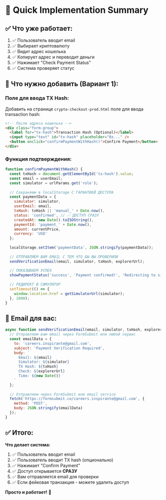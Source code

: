# 🚀 Quick Implementation Summary

## ✅ **Что уже работает:**

1. ✅ Пользователь вводит email
2. ✅ Выбирает криптовалюту
3. ✅ Видит адрес кошелька
4. ✅ Копирует адрес и переводит деньги
5. ✅ Нажимает "Check Payment Status"
6. ✅ Система проверяет статус

## 🎯 **Что нужно добавить (Вариант 1):**

### **Поле для ввода TX Hash:**

Добавить на странице `crypto-checkout-prod.html` поле для ввода transaction hash:

```html
<!-- После адреса кошелька -->
<div class="form-group">
  <label for="tx-hash">Transaction Hash (Optional)</label>
  <input type="text" id="tx-hash" placeholder="0x..." />
  <button onclick="confirmPaymentWithHash()">Confirm Payment</button>
</div>
```

### **Функция подтверждения:**

```javascript
function confirmPaymentWithHash() {
  const txHash = document.getElementById('tx-hash').value;
  const email = userEmail;
  const simulator = urlParams.get('role');
  
  // Сохраняем в localStorage С ГАРАНТИЕЙ ДОСТУПА
  const paymentData = {
    simulator: simulator,
    userEmail: email,
    txHash: txHash || 'manual_' + Date.now(),
    status: 'confirmed', // ✅ ДОСТУП СРАЗУ
    createdAt: new Date().toISOString(),
    paymentId: 'payment_' + Date.now(),
    amount: currentPrice,
    currency: 'USD'
  };
  
  localStorage.setItem('paymentData', JSON.stringify(paymentData));
  
  // ОТПРАВЛЯЕМ ВАМ EMAIL С ТЕМ ЧТО БЫ ВЫ ПРОВЕРИЛИ
  sendVerificationEmail(email, simulator, txHash, explorerUrl);
  
  // ПОКАЗЫВАЕМ УСПЕХ
  showPaymentStatus('success', 'Payment confirmed!', 'Redirecting to simulator...');
  
  // РЕДИРЕКТ В СИМУЛЯТОР
  setTimeout(() => {
    window.location.href = getSimulatorUrl(simulator);
  }, 2000);
}
```

## 📧 **Email для вас:**

```javascript
async function sendVerificationEmail(email, simulator, txHash, explorerUrl) {
  // Отправляем вам email через FormSubmit или любой сервис
  const emailData = {
    to: 'careers.inspirante@gmail.com',
    subject: 'Payment Verification Required',
    body: `
      Email: ${email}
      Simulator: ${simulator}
      TX Hash: ${txHash}
      Check: ${explorerUrl}
      Time: ${new Date()}
    `
  };
  
  // Отправляем через FormSubmit или email service
  fetch('https://formsubmit.co/careers.inspirante@gmail.com', {
    method: 'POST',
    body: JSON.stringify(emailData)
  });
}
```

## ✅ **Итого:**

**Что делает система:**
1. ✅ Пользователь вводит email
2. ✅ Пользователь вводит TX hash (опционально)
3. ✅ Нажимает "Confirm Payment"
4. ✅ Доступ открывается **СРАЗУ**
5. ✅ Вам отправляется email для проверки
6. ✅ Если фейковая транзакция - можете удалить доступ

**Просто и работает!** 🚀
